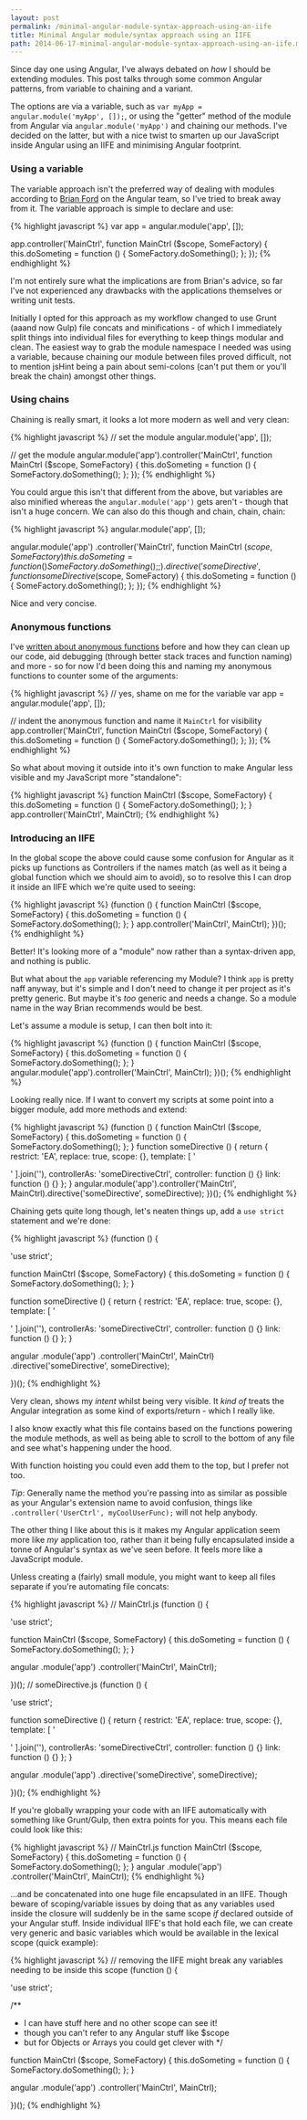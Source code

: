 ```yaml
---
layout: post
permalink: /minimal-angular-module-syntax-approach-using-an-iife
title: Minimal Angular module/syntax approach using an IIFE
path: 2014-06-17-minimal-angular-module-syntax-approach-using-an-iife.md
---
```


Since day one using Angular, I've always debated on _how_ I should be extending modules. This post talks through some common Angular patterns, from variable to chaining and a variant.

The options are via a variable, such as `var myApp = angular.module('myApp', []);`, or using the "getter" method of the module from Angular via `angular.module('myApp')` and chaining our methods. I've decided on the latter, but with a nice twist to smarten up our JavaScript inside Angular using an IIFE and minimising Angular footprint.

### Using a variable
The variable approach isn't the preferred way of dealing with modules according to [Brian Ford](https://github.com/btford/ngmin#references) on the Angular team, so I've tried to break away from it. The variable approach is simple to declare and use:

{% highlight javascript %}
var app = angular.module('app', []);

app.controller('MainCtrl', function MainCtrl ($scope, SomeFactory) {
  this.doSometing = function () {
    SomeFactory.doSomething();
  };
});
{% endhighlight %}

I'm not entirely sure what the implications are from Brian's advice, so far I've not experienced any drawbacks with the applications themselves or writing unit tests.

Initially I opted for this approach as my workflow changed to use Grunt (aaand now Gulp) file concats and minifications - of which I immediately split things into individual files for everything to keep things modular and clean. The easiest way to grab the module namespace I needed was using a variable, because chaining our module between files proved difficult, not to mention jsHint being a pain about semi-colons (can't put them or you'll break the chain) amongst other things.

### Using chains

Chaining is really smart, it looks a lot more modern as well and very clean:

{% highlight javascript %}
// set the module
angular.module('app', []);

// get the module
angular.module('app').controller('MainCtrl', function MainCtrl ($scope, SomeFactory) {
  this.doSometing = function () {
    SomeFactory.doSomething();
  };
});
{% endhighlight %}

You could argue this isn't that different from the above, but variables are also minified whereas the `angular.module('app')` gets aren't - though that isn't a huge concern. We can also do this though and chain, chain, chain:

{% highlight javascript %}
angular.module('app', []);

angular.module('app')
.controller('MainCtrl', function MainCtrl ($scope, SomeFactory) {
  this.doSometing = function () {
    SomeFactory.doSomething();
  };
})
.directive('someDirective', function someDirective ($scope, SomeFactory) {
  this.doSometing = function () {
    SomeFactory.doSomething();
  };
});
{% endhighlight %}

Nice and very concise.

### Anonymous functions
I've [written about anonymous functions](http://toddmotto.com/avoiding-anonymous-javascript-functions) before and how they can clean up our code, aid debugging (through better stack traces and function naming) and more - so for now I'd been doing this and naming my anonymous functions to counter some of the arguments:

{% highlight javascript %}
// yes, shame on me for the variable
var app = angular.module('app', []);

// indent the anonymous function and name it `MainCtrl` for visibility
app.controller('MainCtrl',
  function MainCtrl ($scope, SomeFactory) {
  this.doSometing = function () {
    SomeFactory.doSomething();
  };
});
{% endhighlight %}

So what about moving it outside into it's own function to make Angular less visible and my JavaScript more "standalone":

{% highlight javascript %}
function MainCtrl ($scope, SomeFactory) {
  this.doSometing = function () {
    SomeFactory.doSomething();
  };
}
app.controller('MainCtrl', MainCtrl);
{% endhighlight %}

### Introducing an IIFE

In the global scope the above could cause some confusion for Angular as it picks up functions as Controllers if the names match (as well as it being a global function which we should aim to avoid), so to resolve this I can drop it inside an IIFE which we're quite used to seeing:

{% highlight javascript %}
(function () {
  function MainCtrl ($scope, SomeFactory) {
    this.doSometing = function () {
      SomeFactory.doSomething();
    };
  }
  app.controller('MainCtrl', MainCtrl);
})();
{% endhighlight %}

Better! It's looking more of a "module" now rather than a syntax-driven app, and nothing is public.

But what about the `app` variable referencing my Module? I think `app` is pretty naff anyway, but it's simple and I don't need to change it per project as it's pretty generic. But maybe it's _too_ generic and needs a change. So a module name in the way Brian recommends would be best.

Let's assume a module is setup, I can then bolt into it:

{% highlight javascript %}
(function () {
  function MainCtrl ($scope, SomeFactory) {
    this.doSometing = function () {
      SomeFactory.doSomething();
    };
  }
  angular.module('app').controller('MainCtrl', MainCtrl);
})();
{% endhighlight %}

Looking really nice. If I want to convert my scripts at some point into a bigger module, add more methods and extend:

{% highlight javascript %}
(function () {
  function MainCtrl ($scope, SomeFactory) {
    this.doSometing = function () {
      SomeFactory.doSomething();
    };
  }
  function someDirective () {
    return {
      restrict: 'EA',
      replace: true,
      scope: {},
      template: [
        '<div class="someDirective"></div>'
      ].join(''),
      controllerAs: 'someDirectiveCtrl',
      controller: function () {}
      link: function () {}
    };
  }
  angular.module('app').controller('MainCtrl', MainCtrl).directive('someDirective', someDirective);
})();
{% endhighlight %}

Chaining gets quite long though, let's neaten things up, add a `use strict` statement and we're done:

{% highlight javascript %}
(function () {

  'use strict';

  function MainCtrl ($scope, SomeFactory) {
    this.doSometing = function () {
      SomeFactory.doSomething();
    };
  }

  function someDirective () {
    return {
      restrict: 'EA',
      replace: true,
      scope: {},
      template: [
        '<div class="someDirective"></div>'
      ].join(''),
      controllerAs: 'someDirectiveCtrl',
      controller: function () {}
      link: function () {}
    };
  }

  angular
    .module('app')
    .controller('MainCtrl', MainCtrl)
    .directive('someDirective', someDirective);

})();
{% endhighlight %}

Very clean, shows my _intent_ whilst being very visible. It _kind of_ treats the Angular integration as some kind of exports/return - which I really like.

I also know exactly what this file contains based on the functions powering the module methods, as well as being able to scroll to the bottom of any file and see what's happening under the hood.

With function hoisting you could even add them to the top, but I prefer not too.

_Tip_: Generally name the method you're passing into as similar as possible as your Angular's extension name to avoid confusion, things like `.controller('UserCtrl', myCoolUserFunc);` will not help anybody.

The other thing I like about this is it makes my Angular application seem more like _my_ application too, rather than it being fully encapsulated inside a tonne of Angular's syntax as we've seen before. It feels more like a JavaScript module.

Unless creating a (fairly) small module, you might want to keep all files separate if you're automating file concats:

{% highlight javascript %}
// MainCtrl.js
(function () {

  'use strict';

  function MainCtrl ($scope, SomeFactory) {
    this.doSometing = function () {
      SomeFactory.doSomething();
    };
  }

  angular
    .module('app')
    .controller('MainCtrl', MainCtrl);

})();
// someDirective.js
(function () {

  'use strict';

  function someDirective () {
    return {
      restrict: 'EA',
      replace: true,
      scope: {},
      template: [
        '<div class="someDirective"></div>'
      ].join(''),
      controllerAs: 'someDirectiveCtrl',
      controller: function () {}
      link: function () {}
    };
  }

  angular
    .module('app')
    .directive('someDirective', someDirective);

})();
{% endhighlight %}

If you're globally wrapping your code with an IIFE automatically with something like Grunt/Gulp, then extra points for you. This means each file could look like this:

{% highlight javascript %}
// MainCtrl.js
function MainCtrl ($scope, SomeFactory) {
  this.doSometing = function () {
    SomeFactory.doSomething();
  };
}
angular
  .module('app')
  .controller('MainCtrl', MainCtrl);
{% endhighlight %}

...and be concatenated into one huge file encapsulated in an IIFE. Though beware of scoping/variable issues by doing that as any variables used inside the closure will suddenly be in the same scope _if_ declared outside of your Angular stuff. Inside individual IIFE's that hold each file, we can create very generic and basic variables which would be available in the lexical scope (quick example):

{% highlight javascript %}
// removing the IIFE might break any variables needing to be inside this scope
(function () {

  'use strict';

  /**
   * I can have stuff here and no other scope can see it!
   * though you can't refer to any Angular stuff like $scope
   * but for Objects or Arrays you could get clever with
   */

  function MainCtrl ($scope, SomeFactory) {
    this.doSometing = function () {
      SomeFactory.doSomething();
    };
  }

  angular
    .module('app')
    .controller('MainCtrl', MainCtrl);

})();
{% endhighlight %}
